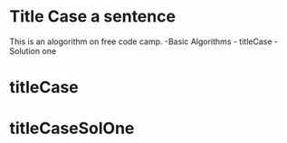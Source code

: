 # Title Case a sentence

This is an alogorithm on free code camp.
    -Basic Algorithms
        - titleCase - Solution one
 
# titleCase
# titleCaseSolOne
